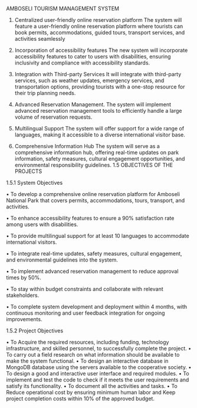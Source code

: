 AMBOSELI TOURISM MANAGEMENT SYSTEM

1.	Centralized user-friendly online reservation platform
The system will feature a user-friendly online reservation platform where tourists can book permits, accommodations, guided tours, transport services, and activities seamlessly

2.	Incorporation of accessibility features
The new system will incorporate accessibility features to cater to users with disabilities, ensuring inclusivity and compliance with accessibility standards.

3.	Integration with Third-party Services
It will integrate with third-party services, such as weather updates, emergency services, and transportation options, providing tourists with a one-stop resource for their trip planning needs.

4.	Advanced Reservation Management.
The system will implement advanced reservation management tools to efficiently handle a large volume of reservation requests.

5.	Multilingual Support
The system will offer support for a wide range of languages, making it accessible to a diverse international visitor base.

6.	Comprehensive Information Hub
The system will serve as a comprehensive information hub, offering real-time updates on park information, safety measures, cultural engagement opportunities, and environmental responsibility guidelines.
1.5 OBJECTIVES OF THE PROJECTS

1.5.1 System Objectives

•	To develop a comprehensive online reservation platform for Amboseli National Park that covers permits, accommodations, tours, transport, and activities.

•	To enhance accessibility features to ensure a 90% satisfaction rate among users with disabilities.

•	To provide multilingual support for at least 10 languages to accommodate international visitors.

•	To integrate real-time updates, safety measures, cultural engagement, and environmental guidelines into the system.

•	To implement advanced reservation management to reduce approval times by 50%.

•	To stay within budget constraints and collaborate with relevant stakeholders.

•	To complete system development and deployment within 4 months, with continuous monitoring and user feedback integration for ongoing improvements.

1.5.2 Project Objectives

•	To Acquire the required resources, including funding, technology infrastructure, and skilled personnel, to successfully complete the project. 
•	To carry out a field research on what information should be available to make the system functional.
•	To design an interactive database in MongoDB database using the servers available to the cooperative society. 
•	To design a good and interactive user interface and required modules. 
•	To implement and test the code to check if it meets the user requirements and satisfy its functionality.
•	To document all the activities and tasks. 
•	To Reduce operational cost by ensuring minimum human labor and Keep project completion costs within 10% of the approved budget.
